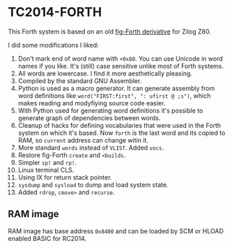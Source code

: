 # TC2014-FORTH

This Forth system is based on an old [fig-Forth derivative](https://github.com/rachel8973/RC2014-FORTH) for Zilog Z80.

I did some modifications I liked:
1. Don't mark end of word name with `+0x80`. You can use Unicode in word names if you like. It's (still) case sensitive unlike most of Forth systems.
2. All words are lowercase. I find it more aesthetically pleasing.
3. Compiled by the standard GNU Assembler.
4. Python is used as a macro generator. It can generate assembly from word definitions like `word("FIRST:first", ": ufirst @ ;s")`, which makes reading and modyfiying source code easier.
5. With Python used for generating word definitions it's possible to generate graph of dependencies between words.
6. Cleanup of hacks for defining vocabularies that were used in the Forth system on which it's based. Now `forth` is the last word and its copied to RAM, so `current` address can change witin it.
7. More standard `words` instead of `VLIST`. Added `vocs`.
8. Restore fig-Forth `create` and `<builds`.
9. Simpler `sp!` and `rp!`.
10. Linux terminal CLS.
11. Using IX for return stack pointer.
12. `sysdump` and `sysload` to dump and load system state.
13. Added `rdrop`, `cmove>` and `recurse`.

## RAM image

RAM image has base address `0x8400` and can be loaded by SCM or HLOAD enabled BASIC for RC2014.
